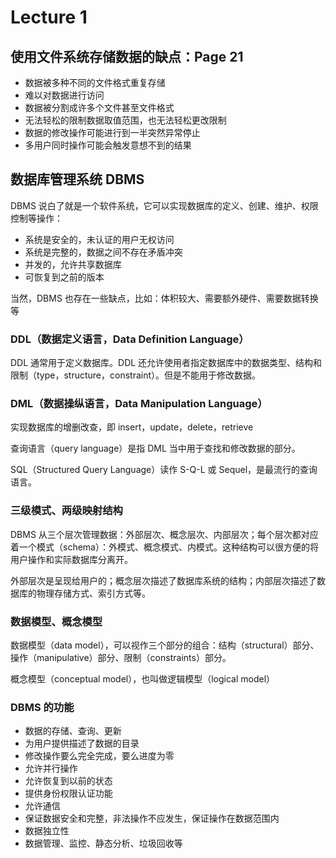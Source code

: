# Lecture 1

## 使用文件系统存储数据的缺点：Page 21

*   数据被多种不同的文件格式重复存储
*   难以对数据进行访问
*   数据被分割成许多个文件甚至文件格式
*   无法轻松的限制数据取值范围，也无法轻松更改限制
*   数据的修改操作可能进行到一半突然异常停止
*   多用户同时操作可能会触发意想不到的结果

## 数据库管理系统 DBMS

DBMS 说白了就是一个软件系统，它可以实现数据库的定义、创建、维护、权限控制等操作：

*   系统是安全的，未认证的用户无权访问
*   系统是完整的，数据之间不存在矛盾冲突
*   并发的，允许共享数据库
*   可恢复到之前的版本

当然，DBMS 也存在一些缺点，比如：体积较大、需要额外硬件、需要数据转换等

### DDL（数据定义语言，Data Definition Language）

DDL 通常用于定义数据库。DDL 还允许使用者指定数据库中的数据类型、结构和限制（type，structure，constraint）。但是不能用于修改数据。

### DML（数据操纵语言，Data Manipulation Language）

实现数据库的增删改查，即 insert，update，delete，retrieve

查询语言（query language）是指 DML 当中用于查找和修改数据的部分。

SQL（Structured Query Language）读作 S-Q-L 或 Sequel，是最流行的查询语言。

### 三级模式、两级映射结构

DBMS 从三个层次管理数据：外部层次、概念层次、内部层次；每个层次都对应着一个模式（schema）：外模式、概念模式、内模式。这种结构可以很方便的将用户操作和实际数据库分离开。

外部层次是呈现给用户的；概念层次描述了数据库系统的结构；内部层次描述了数据库的物理存储方式、索引方式等。

### 数据模型、概念模型

数据模型（data model），可以视作三个部分的组合：结构（structural）部分、操作（manipulative）部分、限制（constraints）部分。

概念模型（conceptual model），也叫做逻辑模型（logical model）

### DBMS 的功能

*   数据的存储、查询、更新
*   为用户提供描述了数据的目录
*   修改操作要么完全完成，要么进度为零
*   允许并行操作
*   允许恢复到以前的状态
*   提供身份权限认证功能
*   允许通信
*   保证数据安全和完整，非法操作不应发生，保证操作在数据范围内
*   数据独立性
*   数据管理、监控、静态分析、垃圾回收等
